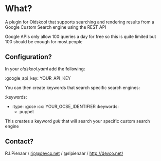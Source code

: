 What?
=====

A plugin for Oldskool that supports searching and rendering
results from a Google Custom Search engine using the REST
API

Google APIs only allow 100 queries a day for free so this is
quite limited but 100 should be enough for most people

Configuration?
--------------

In your _oldskool.yaml_ add the following:

   :google_api_key: YOUR_API_KEY

You can then create keywords that search specific search engines:

   :keywords:
   - :type: :gcse
     :cx: YOUR_GCSE_IDENTIFIER
     :keywords:
     - puppet

This creates a keyword _guk_ that will search your specific custom
search engine

Contact?
--------

R.I.Pienaar / rip@devco.net / @ripienaar / http://devco.net/
